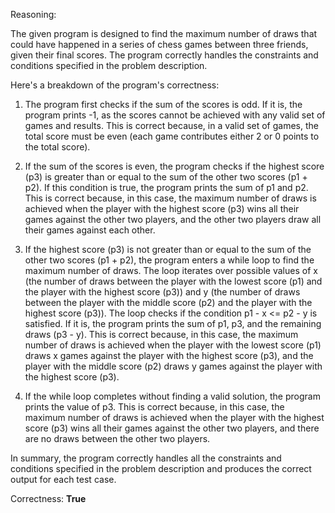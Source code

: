 Reasoning:

The given program is designed to find the maximum number of draws that could have happened in a series of chess games between three friends, given their final scores. The program correctly handles the constraints and conditions specified in the problem description.

Here's a breakdown of the program's correctness:

1.  The program first checks if the sum of the scores is odd. If it is, the program prints -1, as the scores cannot be achieved with any valid set of games and results. This is correct because, in a valid set of games, the total score must be even (each game contributes either 2 or 0 points to the total score).

2.  If the sum of the scores is even, the program checks if the highest score (p3) is greater than or equal to the sum of the other two scores (p1 + p2). If this condition is true, the program prints the sum of p1 and p2. This is correct because, in this case, the maximum number of draws is achieved when the player with the highest score (p3) wins all their games against the other two players, and the other two players draw all their games against each other.

3.  If the highest score (p3) is not greater than or equal to the sum of the other two scores (p1 + p2), the program enters a while loop to find the maximum number of draws. The loop iterates over possible values of x (the number of draws between the player with the lowest score (p1) and the player with the highest score (p3)) and y (the number of draws between the player with the middle score (p2) and the player with the highest score (p3)). The loop checks if the condition p1 - x <= p2 - y is satisfied. If it is, the program prints the sum of p1, p3, and the remaining draws (p3 - y). This is correct because, in this case, the maximum number of draws is achieved when the player with the lowest score (p1) draws x games against the player with the highest score (p3), and the player with the middle score (p2) draws y games against the player with the highest score (p3).

4.  If the while loop completes without finding a valid solution, the program prints the value of p3. This is correct because, in this case, the maximum number of draws is achieved when the player with the highest score (p3) wins all their games against the other two players, and there are no draws between the other two players.

In summary, the program correctly handles all the constraints and conditions specified in the problem description and produces the correct output for each test case.

Correctness: **True**